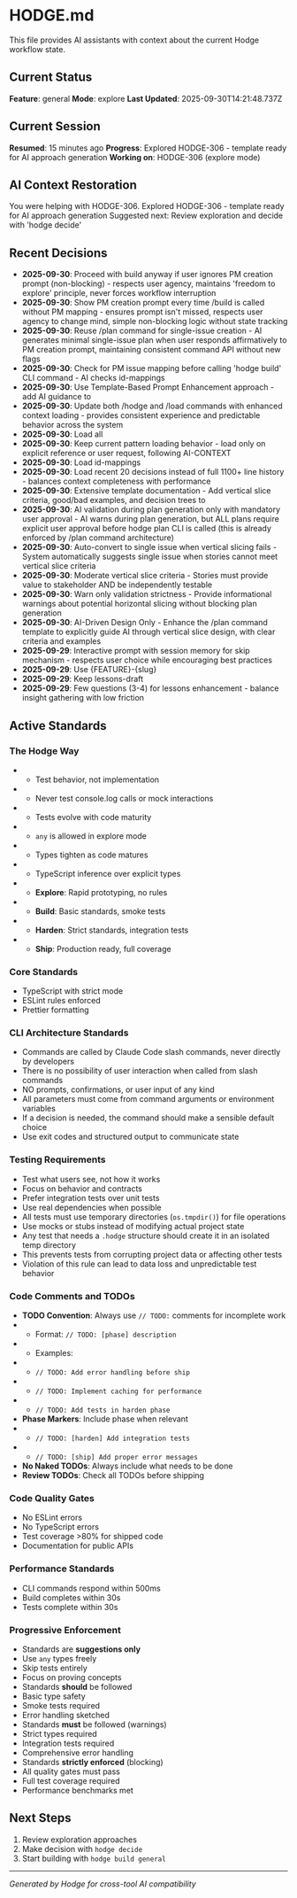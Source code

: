 # HODGE.md

This file provides AI assistants with context about the current Hodge workflow state.

## Current Status
**Feature**: general
**Mode**: explore
**Last Updated**: 2025-09-30T14:21:48.737Z
## Current Session
**Resumed**: 15 minutes ago
**Progress**: Explored HODGE-306 - template ready for AI approach generation
**Working on**: HODGE-306 (explore mode)
## AI Context Restoration
You were helping with HODGE-306. Explored HODGE-306 - template ready for AI approach generation
Suggested next: Review exploration and decide with 'hodge decide'
## Recent Decisions

- **2025-09-30**: Proceed with build anyway if user ignores PM creation prompt (non-blocking) - respects user agency, maintains 'freedom to explore' principle, never forces workflow interruption
- **2025-09-30**: Show PM creation prompt every time /build is called without PM mapping - ensures prompt isn't missed, respects user agency to change mind, simple non-blocking logic without state tracking
- **2025-09-30**: Reuse /plan command for single-issue creation - AI generates minimal single-issue plan when user responds affirmatively to PM creation prompt, maintaining consistent command API without new flags
- **2025-09-30**: Check for PM issue mapping before calling 'hodge build' CLI command - AI checks id-mappings
- **2025-09-30**: Use Template-Based Prompt Enhancement approach - add AI guidance to
- **2025-09-30**: Update both /hodge and /load commands with enhanced context loading - provides consistent experience and predictable behavior across the system
- **2025-09-30**: Load all
- **2025-09-30**: Keep current pattern loading behavior - load only on explicit reference or user request, following AI-CONTEXT
- **2025-09-30**: Load id-mappings
- **2025-09-30**: Load recent 20 decisions instead of full 1100+ line history - balances context completeness with performance
- **2025-09-30**: Extensive template documentation - Add vertical slice criteria, good/bad examples, and decision trees to
- **2025-09-30**: AI validation during plan generation only with mandatory user approval - AI warns during plan generation, but ALL plans require explicit user approval before hodge plan CLI is called (this is already enforced by /plan command architecture)
- **2025-09-30**: Auto-convert to single issue when vertical slicing fails - System automatically suggests single issue when stories cannot meet vertical slice criteria
- **2025-09-30**: Moderate vertical slice criteria - Stories must provide value to stakeholder AND be independently testable
- **2025-09-30**: Warn only validation strictness - Provide informational warnings about potential horizontal slicing without blocking plan generation
- **2025-09-30**: AI-Driven Design Only - Enhance the /plan command template to explicitly guide AI through vertical slice design, with clear criteria and examples
- **2025-09-29**: Interactive prompt with session memory for skip mechanism - respects user choice while encouraging best practices
- **2025-09-29**: Use {FEATURE}-{slug}
- **2025-09-29**: Keep lessons-draft
- **2025-09-29**: Few questions (3-4) for lessons enhancement - balance insight gathering with low friction

## Active Standards

### The Hodge Way
- - Test behavior, not implementation
- - Never test console.log calls or mock interactions
- - Tests evolve with code maturity
- - `any` is allowed in explore mode
- - Types tighten as code matures
- - TypeScript inference over explicit types
- - **Explore**: Rapid prototyping, no rules
- - **Build**: Basic standards, smoke tests
- - **Harden**: Strict standards, integration tests
- - **Ship**: Production ready, full coverage

### Core Standards
- TypeScript with strict mode
- ESLint rules enforced
- Prettier formatting

### CLI Architecture Standards
- Commands are called by Claude Code slash commands, never directly by developers
- There is no possibility of user interaction when called from slash commands
- NO prompts, confirmations, or user input of any kind
- All parameters must come from command arguments or environment variables
- If a decision is needed, the command should make a sensible default choice
- Use exit codes and structured output to communicate state

### Testing Requirements
- Test what users see, not how it works
- Focus on behavior and contracts
- Prefer integration tests over unit tests
- Use real dependencies when possible
- All tests must use temporary directories (`os.tmpdir()`) for file operations
- Use mocks or stubs instead of modifying actual project state
- Any test that needs a `.hodge` structure should create it in an isolated temp directory
- This prevents tests from corrupting project data or affecting other tests
- Violation of this rule can lead to data loss and unpredictable test behavior

### Code Comments and TODOs
- **TODO Convention**: Always use `// TODO:` comments for incomplete work
- - Format: `// TODO: [phase] description`
- - Examples:
- - `// TODO: Add error handling before ship`
- - `// TODO: Implement caching for performance`
- - `// TODO: Add tests in harden phase`
- **Phase Markers**: Include phase when relevant
- - `// TODO: [harden] Add integration tests`
- - `// TODO: [ship] Add proper error messages`
- **No Naked TODOs**: Always include what needs to be done
- **Review TODOs**: Check all TODOs before shipping

### Code Quality Gates
- No ESLint errors
- No TypeScript errors
- Test coverage >80% for shipped code
- Documentation for public APIs

### Performance Standards
- CLI commands respond within 500ms
- Build completes within 30s
- Tests complete within 30s

### Progressive Enforcement
- Standards are **suggestions only**
- Use `any` types freely
- Skip tests entirely
- Focus on proving concepts
- Standards **should** be followed
- Basic type safety
- Smoke tests required
- Error handling sketched
- Standards **must** be followed (warnings)
- Strict types required
- Integration tests required
- Comprehensive error handling
- Standards **strictly enforced** (blocking)
- All quality gates must pass
- Full test coverage required
- Performance benchmarks met

## Next Steps

1. Review exploration approaches
2. Make decision with `hodge decide`
3. Start building with `hodge build general`


---
_Generated by Hodge for cross-tool AI compatibility_